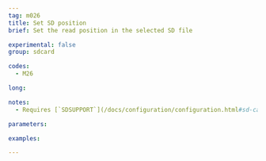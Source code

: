 ```yaml
---
tag: m026
title: Set SD position
brief: Set the read position in the selected SD file

experimental: false
group: sdcard

codes:
  - M26

long:

notes:
  - Requires [`SDSUPPORT`](/docs/configuration/configuration.html#sd-card-slot)

parameters:

examples:

---
```


